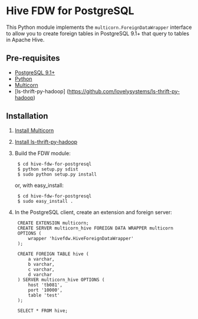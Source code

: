 Hive FDW for PostgreSQL
===============================

This Python module implements the `multicorn.ForeignDataWrapper` interface to allow you to create foreign tables in PostgreSQL 9.1+ that query to tables in Apache Hive. 

Pre-requisites
--------------

* [PostgreSQL 9.1+](http://www.postgresql.org/)
* [Python](http://python.org/)
* [Multicorn](http://multicorn.org)
* [ls-thrift-py-hadoop] (https://github.com/lovelysystems/ls-thrift-py-hadoop)

Installation
------------

1. [Install Multicorn](http://multicorn.org/#installation)
2. [Install ls-thrift-py-hadoop](https://github.com/lovelysystems/ls-thrift-py-hadoop)
3. Build the FDW module:

        $ cd hive-fdw-for-postgresql
        $ python setup.py sdist
        $ sudo python setup.py install

    or, with easy_install:

        $ cd hive-fdw-for-postgresql
        $ sudo easy_install .

4. In the PostgreSQL client, create an extension and foreign server:


        CREATE EXTENSION multicorn;
        CREATE SERVER multicorn_hive FOREIGN DATA WRAPPER multicorn
        OPTIONS (
            wrapper 'hivefdw.HiveForeignDataWrapper'
        );

        CREATE FOREIGN TABLE hive (
            a varchar,
            b varchar,
            c varchar,
            d varchar
        ) SERVER multicorn_hive OPTIONS (
            host 'tb081',
            port '10000',
            table 'test'
        );

        SELECT * FROM hive;
